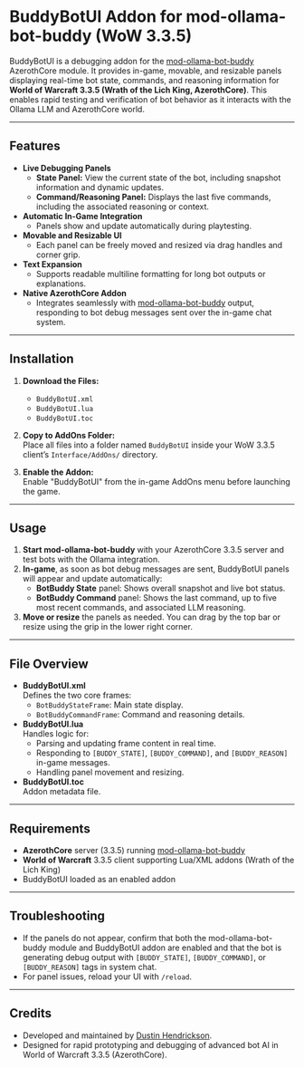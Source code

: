 # BuddyBotUI Addon for mod-ollama-bot-buddy (WoW 3.3.5)

BuddyBotUI is a debugging addon for the [mod-ollama-bot-buddy](https://github.com/DustinHendrickson/mod-ollama-bot-buddy) AzerothCore module. It provides in-game, movable, and resizable panels displaying real-time bot state, commands, and reasoning information for **World of Warcraft 3.3.5 (Wrath of the Lich King, AzerothCore)**. This enables rapid testing and verification of bot behavior as it interacts with the Ollama LLM and AzerothCore world.

---

## Features

- **Live Debugging Panels**
    - **State Panel:** View the current state of the bot, including snapshot information and dynamic updates.
    - **Command/Reasoning Panel:** Displays the last five commands, including the associated reasoning or context.
- **Automatic In-Game Integration**
    - Panels show and update automatically during playtesting.
- **Movable and Resizable UI**
    - Each panel can be freely moved and resized via drag handles and corner grip.
- **Text Expansion**
    - Supports readable multiline formatting for long bot outputs or explanations.
- **Native AzerothCore Addon**
    - Integrates seamlessly with [mod-ollama-bot-buddy](https://github.com/DustinHendrickson/mod-ollama-bot-buddy) output, responding to bot debug messages sent over the in-game chat system.

---

## Installation

1. **Download the Files:**
    - `BuddyBotUI.xml`
    - `BuddyBotUI.lua`
    - `BuddyBotUI.toc`

2. **Copy to AddOns Folder:**  
   Place all files into a folder named `BuddyBotUI` inside your WoW 3.3.5 client’s `Interface/AddOns/` directory.

3. **Enable the Addon:**  
   Enable "BuddyBotUI" from the in-game AddOns menu before launching the game.

---

## Usage

1. **Start mod-ollama-bot-buddy** with your AzerothCore 3.3.5 server and test bots with the Ollama integration.
2. **In-game**, as soon as bot debug messages are sent, BuddyBotUI panels will appear and update automatically:
    - **BotBuddy State** panel: Shows overall snapshot and live bot status.
    - **BotBuddy Command** panel: Shows the last command, up to five most recent commands, and associated LLM reasoning.
3. **Move or resize** the panels as needed. You can drag by the top bar or resize using the grip in the lower right corner.

---

## File Overview

- **BuddyBotUI.xml**  
  Defines the two core frames:  
  - `BotBuddyStateFrame`: Main state display.  
  - `BotBuddyCommandFrame`: Command and reasoning details.
- **BuddyBotUI.lua**  
  Handles logic for:
    - Parsing and updating frame content in real time.
    - Responding to `[BUDDY_STATE]`, `[BUDDY_COMMAND]`, and `[BUDDY_REASON]` in-game messages.
    - Handling panel movement and resizing.
- **BuddyBotUI.toc**  
  Addon metadata file.

---

## Requirements

- **AzerothCore** server (3.3.5) running [mod-ollama-bot-buddy](https://github.com/DustinHendrickson/mod-ollama-bot-buddy)
- **World of Warcraft** 3.3.5 client supporting Lua/XML addons (Wrath of the Lich King)
- BuddyBotUI loaded as an enabled addon

---

## Troubleshooting

- If the panels do not appear, confirm that both the mod-ollama-bot-buddy module and BuddyBotUI addon are enabled and that the bot is generating debug output with `[BUDDY_STATE]`, `[BUDDY_COMMAND]`, or `[BUDDY_REASON]` tags in system chat.
- For panel issues, reload your UI with `/reload`.

---

## Credits

- Developed and maintained by [Dustin Hendrickson](https://github.com/DustinHendrickson).
- Designed for rapid prototyping and debugging of advanced bot AI in World of Warcraft 3.3.5 (AzerothCore).

